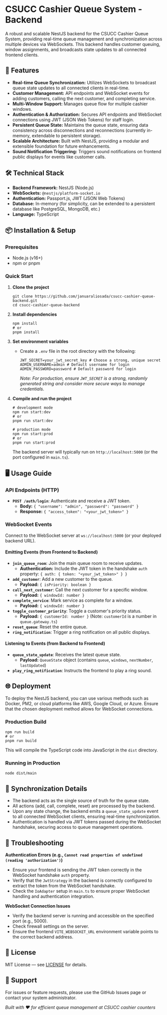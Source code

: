 # CSUCC Cashier Queue System - Backend

A robust and scalable NestJS backend for the CSUCC Cashier Queue System, providing real-time queue management and synchronization across multiple devices via WebSockets. This backend handles customer queuing, window assignments, and broadcasts state updates to all connected frontend clients.

## 🚀 Features

*   **Real-time Queue Synchronization:** Utilizes WebSockets to broadcast queue state updates to all connected clients in real-time.
*   **Customer Management:** API endpoints and WebSocket events for adding customers, calling the next customer, and completing service.
*   **Multi-Window Support:** Manages queue flow for multiple cashier windows.
*   **Authentication & Authorization:** Secures API endpoints and WebSocket connections using JWT (JSON Web Tokens) for staff login.
*   **Persistent Queue State:** Maintains the queue state, ensuring data consistency across disconnections and reconnections (currently in-memory, extendable to persistent storage).
*   **Scalable Architecture:** Built with NestJS, providing a modular and extensible foundation for future enhancements.
*   **Sound Notification Triggering:** Triggers sound notifications on frontend public displays for events like customer calls.

## 🛠️ Technical Stack

*   **Backend Framework:** NestJS (Node.js)
*   **WebSockets:** `@nestjs/platform-socket.io`
*   **Authentication:** Passport.js, JWT (JSON Web Tokens)
*   **Database:** In-memory (for simplicity, can be extended to a persistent database like PostgreSQL, MongoDB, etc.)
*   **Language:** TypeScript

## 📦 Installation & Setup

### Prerequisites

*   Node.js (v16+)
*   npm or pnpm

### Quick Start

1.  **Clone the project**
    
    ```shell
    git clone https://github.com/januaraliosada/csucc-cashier-queue-backend.git
    cd csucc-cashier-queue-backend
    ```
    
2.  **Install dependencies**
    
    ```shell
    npm install
    # or
    pnpm install
    ```
    
3.  **Set environment variables**
    
    *   Create a `.env` file in the root directory with the following:
        
            JWT_SECRET=your_jwt_secret_key # Choose a strong, unique secret
            ADMIN_USERNAME=admin # Default username for login
            ADMIN_PASSWORD=password # Default password for login
            
        
        _Note: For production, ensure `JWT_SECRET` is a strong, randomly generated string and consider more secure ways to manage credentials._
        
4.  **Compile and run the project**
    
    ```shell
    # development mode
    npm run start:dev
    # or
    pnpm run start:dev
    
    # production mode
    npm run start:prod
    # or
    pnpm run start:prod
    ```
    
    The backend server will typically run on `http://localhost:5000` (or the port configured in `main.ts`).
    

## 🖥️ Usage Guide

### API Endpoints (HTTP)

*   **`POST /auth/login`**: Authenticate and receive a JWT token.
    *   **Body:** `{ "username": "admin", "password": "password" }`
    *   **Response:** `{ "access_token": "<your_jwt_token>" }`

### WebSocket Events

Connect to the WebSocket server at `ws://localhost:5000` (or your deployed backend URL).

#### Emitting Events (from Frontend to Backend)

*   **`join_queue_room`**: Join the main queue room to receive updates.
    *   **Authentication:** Include the JWT token in the handshake `auth` property: `{ auth: { token: "<your_jwt_token>" } }`
*   **`add_customer`**: Add a new customer to the queue.
    *   **Payload:** `{ isPriority: boolean }`
*   **`call_next_customer`**: Call the next customer for a specific window.
    *   **Payload:** `{ windowId: number }`
*   **`complete_service`**: Mark service as complete for a window.
    *   **Payload:** `{ windowId: number }`
*   **`toggle_customer_priority`**: Toggle a customer's priority status.
    *   **Payload:** `{ customerId: number }` (Note: `customerId` is a number in `queue.gateway.ts`)
*   **`reset_queue`**: Reset the entire queue.
*   **`ring_notification`**: Trigger a ring notification on all public displays.

#### Listening to Events (from Backend to Frontend)

*   **`queue_state_update`**: Receives the latest queue state.
    *   **Payload:** `QueueState` object (contains `queue`, `windows`, `nextNumber`, `lastUpdated`)
*   **`play_ring_notification`**: Instructs the frontend to play a ring sound.

## 🌐 Deployment

To deploy the NestJS backend, you can use various methods such as Docker, PM2, or cloud platforms like AWS, Google Cloud, or Azure. Ensure that the chosen deployment method allows for WebSocket connections.

### Production Build

```shell
npm run build
# or
pnpm run build
```

This will compile the TypeScript code into JavaScript in the `dist` directory.

### Running in Production

```shell
node dist/main
```

## 🔄 Synchronization Details

*   The backend acts as the single source of truth for the queue state.
*   All actions (add, call, complete, reset) are processed by the backend.
*   Upon any state change, the backend emits a `queue_state_update` event to all connected WebSocket clients, ensuring real-time synchronization.
*   Authentication is handled via JWT tokens passed during the WebSocket handshake, securing access to queue management operations.

## 🔧 Troubleshooting

**Authentication Errors (e.g., `Cannot read properties of undefined (reading 'authorization')`)**

*   Ensure your frontend is sending the JWT token correctly in the WebSocket handshake `auth` property.
*   Verify that the `JwtStrategy` in the backend is correctly configured to extract the token from the WebSocket handshake.
*   Check the `IoAdapter` setup in `main.ts` to ensure proper WebSocket handling and authentication integration.

**WebSocket Connection Issues**

*   Verify the backend server is running and accessible on the specified port (e.g., 5000).
*   Check firewall settings on the server.
*   Ensure the frontend `VITE_WEBSOCKET_URL` environment variable points to the correct backend address.

## 📄 License

MIT License — see [LICENSE]() for details.

## 🤝 Support

For issues or feature requests, please use the GitHub Issues page or contact your system administrator.

_Built with ❤️ for efficient queue management at CSUCC cashier counters_

